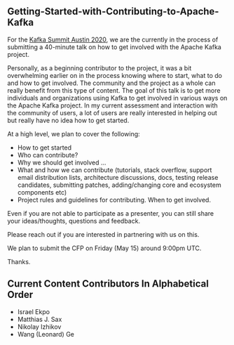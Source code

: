 ## Getting-Started-with-Contributing-to-Apache-Kafka

For the [Kafka Summit Austin 2020](https://events.kafka-summit.org/kafka-summit-austin-2020), we are the currently in the process of submitting a 40-minute talk on how to get involved with the Apache Kafka project.

Personally, as a beginning contributor to the project, it was a bit overwhelming earlier on in the process knowing where to start, what to do and how to get involved. The community and the project as a whole can really benefit from this type of content. The goal of this talk is to get more individuals and organizations using Kafka to get involved in various ways on the Apache Kafka project. In my current assessment and interaction with the community of users, a lot of users are really interested in helping out but really have no idea how to get started.

At a high level, we plan to cover the following:
- How to get started
- Who can contribute?
- Why we should get involved ...
- What and how we can contribute (tutorials, stack overflow, support email distribution lists, architecture discussions, docs, testing release candidates, submitting patches, adding/changing core and ecosystem components etc)
- Project rules and guidelines for contributing.
When to get involved.

Even if you are not able to participate as a presenter, you can still share your ideas/thoughts, questions and feedback.

Please reach out if you are interested in partnering with us on this. 

We plan to submit the CFP on Friday (May 15) around 9:00pm UTC. 

Thanks.

## Current Content Contributors In Alphabetical Order
- Israel Ekpo
- Matthias J. Sax
- Nikolay Izhikov
- Wang (Leonard) Ge
